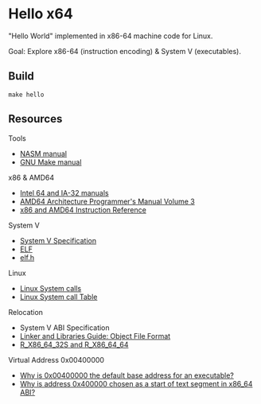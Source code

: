 # Hello x64

"Hello World" implemented in x86-64 machine code for Linux.

Goal: Explore x86-64 (instruction encoding) & System V (executables).

## Build
```
make hello
```

## Resources

Tools
- [NASM manual](https://www.nasm.us/doc/nasmdoc4.html)
- [GNU Make manual](https://www.gnu.org/software/make/manual/)

x86 & AMD64
- [Intel 64 and IA-32 manuals](https://www.intel.com/content/www/us/en/developer/articles/technical/intel-sdm.html)
- [AMD64 Architecture Programmer's Manual Volume 3](https://www.amd.com/system/files/TechDocs/24594.pdf)
- [x86 and AMD64 Instruction Reference](https://www.felixcloutier.com/x86/)

System V
- [System V Specification](https://www.intel.com/content/dam/develop/external/us/en/documents/mpx-linux64-abi.pdf)
- [ELF](https://man7.org/linux/man-pages/man5/elf.5.html)
- [elf.h](https://github.com/torvalds/linux/blob/master/include/uapi/linux/elf.h)

Linux
- [Linux System calls](https://man7.org/linux/man-pages/man2/syscall.2.html)
- [Linux System call Table](https://filippo.io/linux-syscall-table/)

Relocation
- System V ABI Specification
- [Linker and Libraries Guide: Object File Format](https://docs.oracle.com/cd/E19683-01/817-3677/chapter6-46512/index.html)
- [R_X86_64_32S and R_X86_64_64](https://stackoverflow.com/a/6093910) 

Virtual Address 0x00400000
- [Why is 0x00400000 the default base address for an executable?](https://devblogs.microsoft.com/oldnewthing/20141003-00/?p=43923)
- [Why is address 0x400000 chosen as a start of text segment in x86_64 ABI?](https://stackoverflow.com/questions/39689516/why-is-address-0x400000-chosen-as-a-start-of-text-segment-in-x86-64-abi)
